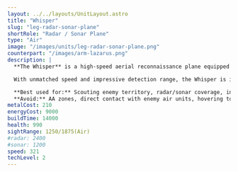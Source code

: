 ```yaml
---
layout: ../../layouts/UnitLayout.astro
title: "Whisper"
slug: "leg-radar-sonar-plane"
shortRole: "Radar / Sonar Plane"
type: "Air"
image: "/images/units/leg-radar-sonar-plane.png"
counterpart: "/images/arm-lazarus.png"
description: |
  **The Whisper** is a high-speed aerial reconnaissance plane equipped with long-range radar and sonar arrays. Designed to silently sweep both land and sea for enemy presence, it provides vital intel on unit movement, hidden threats, and naval activity — all from a safe distance.

  With unmatched speed and impressive detection range, the Whisper is ideal for maintaining map control and enabling long-range units like artillery and missile launchers. While completely unarmed and lightly armored, its stealthy, high-altitude flight profile helps keep it out of danger — just avoid enemy anti-air and fighters.

  **Best used for:** Scouting enemy territory, radar/sonar coverage, intel support for long-range units  
  **Avoid:** AA zones, direct contact with enemy air units, hovering too long over hostile areas
metalCost: 210
energyCost: 9000
buildTime: 14000
health: 990
sightRange: 1250/1875(Air)
#radar: 2400
#sonar: 1200
speed: 321
techLevel: 2
---
```

